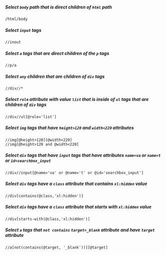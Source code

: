 ##### Select `body` path that is direct children of `html` path

```xpath
/html/body
```

##### Select `input` tags

```xpath
//inout
```

##### Select `a` tags that are direct children of the `p` tags

```xpath
//p/a
```

##### Select `any` children that are children of `div` tags

```xpath
//div//*
```

##### Select `role` attribute with value `list` that is inside of `ul` tags that are children of `div` tags

```xpath
//div//ul[@role='list']
```

##### Select `img` tags that have `height>120` and `width<220` attributes

```xpath
//img[@height>120][@width<220]
//img[@height>120 and @width<220]
```

##### Select `div` tags that have `input` tags that have attributes `name=va` or `name=t` or `id=searchbox_input`

```xpath
//div//input[@name='va' or @name='t' or @id='searchbox_input']
```

##### Select `div` tags have a `class` attribute that contains `xl:hidden` value

```xpath
//div[contains(@class,'xl:hidden')]
```

##### Select `div` tags have a `class` attribute that starts with `xl:hidden` value

```xpath
//div[starts-with(@class,'xl:hidden')]
```

##### Select `a` tags that `not contains` `target=_blank` attribute and have `target` attribute

```xpath
//a[not(contains(@target, '_blank'))][@target]
```